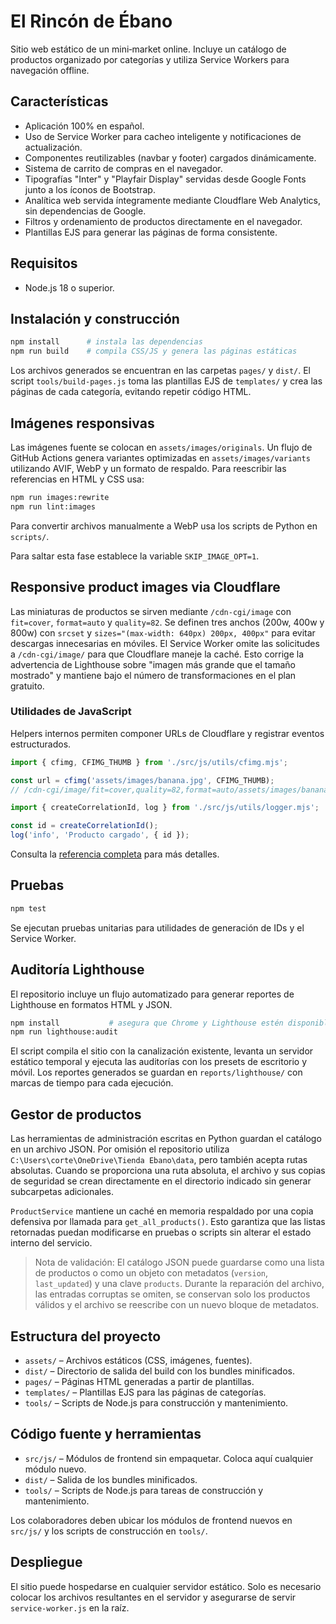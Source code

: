 # El Rincón de Ébano

Sitio web estático de un mini‑market online. Incluye un catálogo de productos organizado por categorías y utiliza Service Workers para navegación offline.

## Características

- Aplicación 100% en español.
- Uso de Service Worker para cacheo inteligente y notificaciones de actualización.
- Componentes reutilizables (navbar y footer) cargados dinámicamente.
- Sistema de carrito de compras en el navegador.
- Tipografías "Inter" y "Playfair Display" servidas desde Google Fonts junto a los íconos de Bootstrap.
- Analítica web servida íntegramente mediante Cloudflare Web Analytics, sin dependencias de Google.
- Filtros y ordenamiento de productos directamente en el navegador.
- Plantillas EJS para generar las páginas de forma consistente.

## Requisitos

- Node.js 18 o superior.

## Instalación y construcción

```bash
npm install      # instala las dependencias
npm run build    # compila CSS/JS y genera las páginas estáticas
```

Los archivos generados se encuentran en las carpetas `pages/` y `dist/`.
El script `tools/build-pages.js` toma las plantillas EJS de `templates/` y crea las páginas de cada categoría, evitando repetir código HTML.

## Imágenes responsivas

Las imágenes fuente se colocan en `assets/images/originals`. Un flujo de GitHub Actions genera variantes optimizadas en `assets/images/variants` utilizando AVIF, WebP y un formato de respaldo. Para reescribir las referencias en HTML y CSS usa:

```bash
npm run images:rewrite
npm run lint:images
```

Para convertir archivos manualmente a WebP usa los scripts de Python en `scripts/`.

Para saltar esta fase establece la variable `SKIP_IMAGE_OPT=1`.

## Responsive product images via Cloudflare

Las miniaturas de productos se sirven mediante `/cdn-cgi/image` con `fit=cover`, `format=auto` y `quality=82`.
Se definen tres anchos (200w, 400w y 800w) con `srcset` y `sizes="(max-width: 640px) 200px, 400px"` para evitar descargas innecesarias en móviles.
El Service Worker omite las solicitudes a `/cdn-cgi/image/` para que Cloudflare maneje la caché.
Esto corrige la advertencia de Lighthouse sobre "imagen más grande que el tamaño mostrado" y mantiene bajo el número de transformaciones en el plan gratuito.

### Utilidades de JavaScript

Helpers internos permiten componer URLs de Cloudflare y registrar eventos estructurados.

```js
import { cfimg, CFIMG_THUMB } from './src/js/utils/cfimg.mjs';

const url = cfimg('assets/images/banana.jpg', CFIMG_THUMB);
// /cdn-cgi/image/fit=cover,quality=82,format=auto/assets/images/banana.jpg

import { createCorrelationId, log } from './src/js/utils/logger.mjs';

const id = createCorrelationId();
log('info', 'Producto cargado', { id });
```

Consulta la [referencia completa](docs/api/utils.md) para más detalles.

## Pruebas

```bash
npm test
```

Se ejecutan pruebas unitarias para utilidades de generación de IDs y el Service Worker.

## Auditoría Lighthouse

El repositorio incluye un flujo automatizado para generar reportes de Lighthouse en formatos HTML y JSON.

```bash
npm install           # asegura que Chrome y Lighthouse estén disponibles
npm run lighthouse:audit
```

El script compila el sitio con la canalización existente, levanta un servidor estático temporal y ejecuta las auditorías con los presets de escritorio y móvil. Los reportes generados se guardan en `reports/lighthouse/` con marcas de tiempo para cada ejecución.

## Gestor de productos

Las herramientas de administración escritas en Python guardan el catálogo en un archivo JSON. Por omisión el repositorio utiliza `C:\Users\corte\OneDrive\Tienda Ebano\data`, pero también acepta rutas absolutas. Cuando se proporciona una ruta absoluta, el archivo y sus copias de seguridad se crean directamente en el directorio indicado sin generar subcarpetas adicionales.

`ProductService` mantiene un caché en memoria respaldado por una copia defensiva por llamada para `get_all_products()`. Esto garantiza que las listas retornadas puedan modificarse en pruebas o scripts sin alterar el estado interno del servicio.

> Nota de validación: El catálogo JSON puede guardarse como una lista de productos o como un objeto con metadatos (`version`, `last_updated`) y una clave `products`. Durante la reparación del archivo, las entradas corruptas se omiten, se conservan solo los productos válidos y el archivo se reescribe con un nuevo bloque de metadatos.

## Estructura del proyecto

- `assets/` – Archivos estáticos (CSS, imágenes, fuentes).
- `dist/` – Directorio de salida del build con los bundles minificados.
- `pages/` – Páginas HTML generadas a partir de plantillas.
- `templates/` – Plantillas EJS para las páginas de categorías.
- `tools/` – Scripts de Node.js para construcción y mantenimiento.

## Código fuente y herramientas

- `src/js/` – Módulos de frontend sin empaquetar. Coloca aquí cualquier módulo nuevo.
- `dist/` – Salida de los bundles minificados.
- `tools/` – Scripts de Node.js para tareas de construcción y mantenimiento.

Los colaboradores deben ubicar los módulos de frontend nuevos en `src/js/` y los scripts de construcción en `tools/`.

## Despliegue

El sitio puede hospedarse en cualquier servidor estático. Solo es necesario colocar los archivos resultantes en el servidor y asegurarse de servir `service-worker.js` en la raíz.
